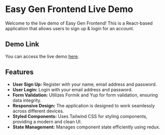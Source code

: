 # Easy Gen Frontend Live Demo

Welcome to the live demo of Easy Gen Frontend! This is a React-based application that allows users to sign up & login for an account.

## Demo Link

You can access the live demo [here](https://easy-gen-frontend.vercel.app/signup).

## Features

- **User Sign Up:** Register with your name, email address and password.
- **User Login:** Login with your email address and password.
- **Form Validation:** Utilizes Formik and Yup for form validation, ensuring data integrity.
- **Responsive Design:** The application is designed to work seamlessly across different devices.
- **Styled Components:** Uses Tailwind CSS for styling components, providing a modern and clean UI.
- **State Management:** Manages component state efficiently using redux.


